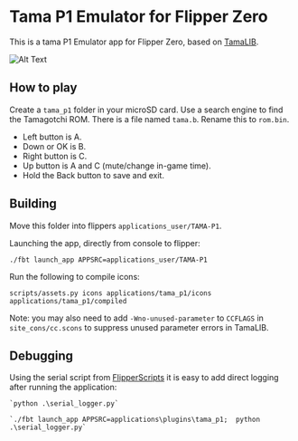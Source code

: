 Tama P1 Emulator for Flipper Zero
=======================================

This is a tama P1 Emulator app for Flipper Zero, based on [TamaLIB](https://github.com/jcrona/tamalib/).

![Alt Text](tama.gif)

How to play
-----------
Create a `tama_p1` folder in your microSD card. Use a search engine to find the Tamagotchi ROM. There is a file named `tama.b`. 
Rename this to `rom.bin`. 

- Left button is A.
- Down or OK is B. 
- Right button is C. 
- Up button is A and C (mute/change in-game time).
- Hold the Back button to save and exit.


Building
--------
Move this folder into flippers `applications_user/TAMA-P1`. 


Launching the app, directly from console to flipper: 
```
./fbt launch_app APPSRC=applications_user/TAMA-P1
```

Run the following to compile icons:
```
scripts/assets.py icons applications/tama_p1/icons applications/tama_p1/compiled
```

Note: you may also need to add `-Wno-unused-parameter` to `CCFLAGS` in
`site_cons/cc.scons` to suppress unused parameter errors in TamaLIB.

Debugging
---------
Using the serial script from [FlipperScripts](https://github.com/DroomOne/FlipperScripts/blob/main/serial_logger.py) 
it is easy to add direct logging after running the application: 
```
`python .\serial_logger.py`

`./fbt launch_app APPSRC=applications\plugins\tama_p1;  python .\serial_logger.py`
```
